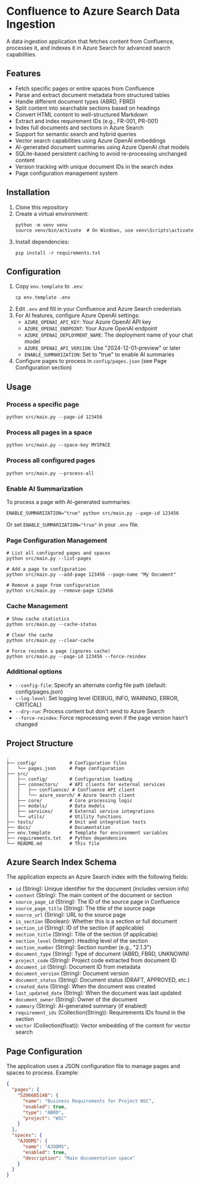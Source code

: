 # Confluence to Azure Search Data Ingestion

A data ingestion application that fetches content from Confluence, processes it, and indexes it in Azure Search for advanced search capabilities.

## Features

- Fetch specific pages or entire spaces from Confluence
- Parse and extract document metadata from structured tables
- Handle different document types (ABRD, FBRD)
- Split content into searchable sections based on headings
- Convert HTML content to well-structured Markdown
- Extract and index requirement IDs (e.g., FR-001, PR-001)
- Index full documents and sections in Azure Search
- Support for semantic search and hybrid queries
- Vector search capabilities using Azure OpenAI embeddings
- AI-generated document summaries using Azure OpenAI chat models
- SQLite-based persistent caching to avoid re-processing unchanged content
- Version tracking with unique document IDs in the search index
- Page configuration management system

## Installation

1. Clone this repository
2. Create a virtual environment:
   ```
   python -m venv venv
   source venv/bin/activate  # On Windows, use venv\Scripts\activate
   ```
3. Install dependencies:
   ```
   pip install -r requirements.txt
   ```

## Configuration

1. Copy `env.template` to `.env`:
   ```
   cp env.template .env
   ```
2. Edit `.env` and fill in your Confluence and Azure Search credentials
3. For AI features, configure Azure OpenAI settings:
   - `AZURE_OPENAI_API_KEY`: Your Azure OpenAI API key
   - `AZURE_OPENAI_ENDPOINT`: Your Azure OpenAI endpoint
   - `AZURE_OPENAI_DEPLOYMENT_NAME`: The deployment name of your chat model
   - `AZURE_OPENAI_API_VERSION`: Use "2024-12-01-preview" or later
   - `ENABLE_SUMMARIZATION`: Set to "true" to enable AI summaries
4. Configure pages to process in `config/pages.json` (see Page Configuration section)

## Usage

### Process a specific page

```
python src/main.py --page-id 123456
```

### Process all pages in a space

```
python src/main.py --space-key MYSPACE
```

### Process all configured pages

```
python src/main.py --process-all
```

### Enable AI Summarization

To process a page with AI-generated summaries:

```
ENABLE_SUMMARIZATION="true" python src/main.py --page-id 123456
```

Or set `ENABLE_SUMMARIZATION="true"` in your `.env` file.

### Page Configuration Management

```
# List all configured pages and spaces
python src/main.py --list-pages

# Add a page to configuration
python src/main.py --add-page 123456 --page-name "My Document"

# Remove a page from configuration
python src/main.py --remove-page 123456
```

### Cache Management

```
# Show cache statistics
python src/main.py --cache-status

# Clear the cache
python src/main.py --clear-cache

# Force reindex a page (ignores cache)
python src/main.py --page-id 123456 --force-reindex
```

### Additional options

- `--config-file`: Specify an alternate config file path (default: config/pages.json)
- `--log-level`: Set logging level (DEBUG, INFO, WARNING, ERROR, CRITICAL)
- `--dry-run`: Process content but don't send to Azure Search
- `--force-reindex`: Force reprocessing even if the page version hasn't changed

## Project Structure

```
.
├── config/            # Configuration files
│   └── pages.json     # Page configuration
├── src/
│   ├── config/        # Configuration loading
│   ├── connectors/    # API clients for external services
│   │   ├── confluence/ # Confluence API client
│   │   └── azure_search/ # Azure Search client
│   ├── core/          # Core processing logic
│   ├── models/        # Data models
│   ├── services/      # External service integrations
│   └── utils/         # Utility functions
├── tests/             # Unit and integration tests
├── docs/              # Documentation
├── env.template       # Template for environment variables
├── requirements.txt   # Python dependencies
└── README.md          # This file
```

## Azure Search Index Schema

The application expects an Azure Search index with the following fields:

- `id` (String): Unique identifier for the document (includes version info)
- `content` (String): The main content of the document or section
- `source_page_id` (String): The ID of the source page in Confluence
- `source_page_title` (String): The title of the source page
- `source_url` (String): URL to the source page
- `is_section` (Boolean): Whether this is a section or full document
- `section_id` (String): ID of the section (if applicable)
- `section_title` (String): Title of the section (if applicable)
- `section_level` (Integer): Heading level of the section
- `section_number` (String): Section number (e.g., "2.1.3")
- `document_type` (String): Type of document (ABRD, FBRD, UNKNOWN)
- `project_code` (String): Project code extracted from document ID
- `document_id` (String): Document ID from metadata
- `document_version` (String): Document version
- `document_status` (String): Document status (DRAFT, APPROVED, etc.)
- `created_date` (String): When the document was created
- `last_updated_date` (String): When the document was last updated
- `document_owner` (String): Owner of the document
- `summary` (String): AI-generated summary (if enabled)
- `requirement_ids` (Collection(String)): Requirements IDs found in the section
- `vector` (Collection(float)): Vector embedding of the content for vector search

## Page Configuration

The application uses a JSON configuration file to manage pages and spaces to process. Example:

```json
{
  "pages": {
    "5296685148": {
      "name": "Business Requirements for Project WSC",
      "enabled": true,
      "type": "ABRD",
      "project": "WSC"
    }
  },
  "spaces": {
    "AJODMS": {
      "name": "AJODMS",
      "enabled": true,
      "description": "Main documentation space"
    }
  }
}
``` 